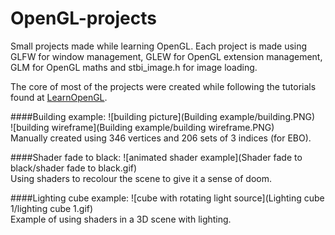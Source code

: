 # OpenGL-projects

Small projects made while learning OpenGL. Each project is made using GLFW for window management, 
GLEW for OpenGL extension management, GLM for OpenGL maths and stbi_image.h for image loading.  

The core of most of the projects were created while following the tutorials found at [LearnOpenGL](http://learnOpenGL.com).  

####Building example:
![building picture](Building example/building.PNG)  
![building wireframe](Building example/building wireframe.PNG)  
Manually created using 346 vertices and 206 sets of 3 indices (for EBO).  
  
####Shader fade to black:
![animated shader example](Shader fade to black/shader fade to black.gif)  
Using shaders to recolour the scene to give it a sense of doom.  

####Lighting cube example:
![cube with rotating light source](Lighting cube 1/lighting cube 1.gif)  
Example of using shaders in a 3D scene with lighting.
